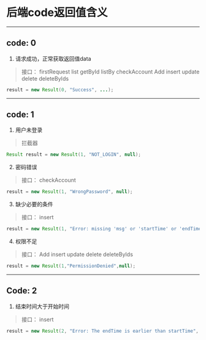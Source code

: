 # 后端code返回值含义

***

## code: 0

1. 请求成功，正常获取返回值data
> 接口：
> firstRequest
> list
> getById
> listBy
> checkAccount
> Add
> insert
> update
> delete
> deleteByIds

``` Java
result = new Result(0, "Success", ...);
```

***

## code: 1

1. 用户未登录
> 拦截器

``` Java
Result result = new Result(1, "NOT_LOGIN", null);
```

2. 密码错误
> 接口：
> checkAccount

``` Java
result = new Result(1, "WrongPassword", null);
```

3. 缺少必要的条件
> 接口：
> insert

``` Java
result = new Result(1, "Error: missing 'msg' or 'startTime' or 'endTime'", null);
```

4. 权限不足
> 接口：
> Add
> insert
> update
> delete
> deleteByIds

``` Java
result = new Result(1,"PermissionDenied",null);
```

***

## Code: 2

1. 结束时间大于开始时间
> 接口：
> insert

``` Java
result = new Result(2, "Error: The endTime is earlier than startTime", null);
```
